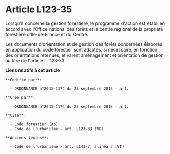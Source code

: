 # Article L123-35

Lorsqu'il concerne la gestion forestière, le programme d'action est établi en accord avec l'Office national des forêts et le
centre régional de la propriété forestière d'Ile-de-France et du Centre. 

Les documents d'orientation et de gestion des forêts concernées élaborés en application du code forestier sont adaptés, si
nécessaire, en fonction des orientations retenues, et valent aménagement et orientation de gestion au titre de l'article L.
123-33.

**Liens relatifs à cet article**

	**Codifié par**:

	  - ORDONNANCE n°2015-1174 du 23 septembre 2015 - art.

	**Créé par**:

	  - ORDONNANCE n°2015-1174 du 23 septembre 2015 - art.

	**Cite**:

	  - Code forestier (Ab)
	  - Code de l'urbanisme - art. L123-33 (VD)

	**Anciens textes**:

	  - Code de l'urbanisme - art. L141-7, alinéa 3 (VT)
